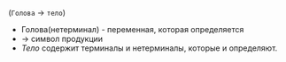   
(`Голова` $\rightarrow$ `тело`)

- Голова(нетерминал) - переменная, которая определяется
-  $\rightarrow$ символ продукции
- _Тело_ содержит терминалы и нетерминалы, которые и определяют.